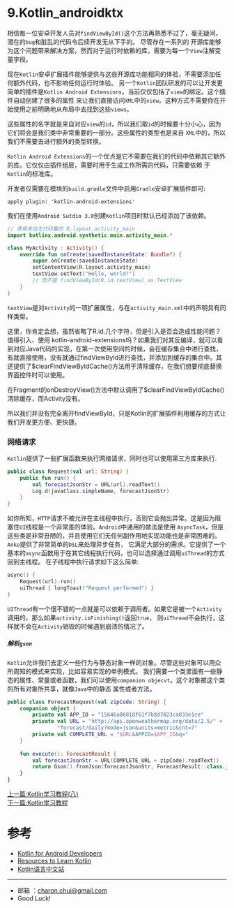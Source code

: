 9.Kotlin_androidktx
===

相信每一位安卓开发人员对`findViewById()`这个方法再熟悉不过了，毫无疑问，潜在的`bug`和脏乱的代码令后续开发无从下手的。 尽管存在一系列的
开源库能够为这个问题带来解决方案，然而对于运行时依赖的库，需要为每一个`View`注解变量字段。

现在`Kotlin`安卓扩展插件能够提供与这些开源库功能相同的体验，不需要添加任何额外代码，也不影响任何运行时体验。
另一个`Kotlin`团队研发的可以让开发更简单的插件是`Kotlin Android Extensions`。当前仅仅包括了`view`的绑定。这个插件自动创建了很多的属性
来让我们直接访问`XML`中的`view`。这种方式不需要你在开始使用之前明确地从布局中去找到这些`views`。

这些属性的名字就是来自对应`view`的`id`，所以我们取`id`的时候要十分小心，因为它们将会是我们类中非常重要的一部分。这些属性的类型也是来自
`XML`中的，所以我们不需要去进行额外的类型转换。

`Kotlin Android Extensions`的一个优点是它不需要在我们的代码中依赖其它额外的库。它仅仅由插件组层，需要时用于生成工作所需的代码，只需要依赖
于`Kotlin`的标准库。

开发者仅需要在模块的`build.gradle`文件中启用`Gradle`安卓扩展插件即可:   

```
apply plugin: 'kotlin-android-extensions'
```

我们在使用`Android Sutdio 3.0`创建`Kotlin`项目时默认已经添加了该依赖。   

```kotlin
// 使用来自主代码集的 R.layout.activity_main
import kotlinx.android.synthetic.main.activity_main.*

class MyActivity : Activity() {
    override fun onCreate(savedInstanceState: Bundle?) {
        super.onCreate(savedInstanceState)
        setContentView(R.layout.activity_main)
        textView.setText("Hello, world!")
        // 而不是 findViewById(R.id.textView) as TextView
    }
}
```
`textView`是对`Activity`的一项扩展属性，与在`activity_main.xml`中的声明具有同样类型。

这里，你肯定会想，虽然省略了R.id.几个字符，但是引入是否会造成性能问题？ 值得引入、使用 kotlin-android-extensions吗？如果我们对其反编译，就可以看到对应Java代码的实现，在第一次使用空间的时候，会在缓存集合中进行查找，有就直接使用，没有就通过findViewById进行查找，并添加到缓存的集合中。其还提供了$clearFindViewByIdCache()方法用于清除缓存，在我们想要彻底替换界面控件时可以使用。

在Fragment的onDestroyView()方法中默认调用了$clearFindViewByIdCache()清除缓存，而Activity没有。

所以我们并没有完全离开findViewById，只是Kotlin的扩展插件利用缓存的方式让我们开发更方便、更快捷。




### 网络请求   


`Kotlin`提供了一些扩展函数来执行网络请求，同时也可以使用第三方库来执行.     
```kotlin
public class Request(val url: String) {
    public fun run() {
        val forecastJsonStr = URL(url).readText()
        Log.d(javaClass.simpleName, forecastJsonStr)
    }
}
```

如你所知，`HTTP`请求不被允许在主线程中执行，否则它会抛出异常。这是因为阻塞住`UI`线程是一个非常差的体验。`Android`中通用的做法是使用
`AsyncTask`，但是这些类是非常丑陋的，并且使用它们无任何副作用地实现功能也是非常困难的。`Anko`提供了非常简单的`DSL`来处理异步任务，
它满足大部分的需求。它提供了一个基本的`async`函数用于在其它线程执行代码，也可以选择通过调用`uiThread`的方式回到主线程。
在子线程中执行请求如下这么简单:  
```kotlin
async() {
    Request(url).run()
    uiThread { longToast("Request performed") }
}
```
`UIThread`有一个很不错的一点就是可以依赖于调用者。如果它是被一个`Activity`调用的，那么如果`activity.isFinishing()`返回`true`，
则`uiThread`不会执行，这样就不会在`Activity`销毁的时候遇到崩溃的情况了。

##### 解析`gson`

`Kotlin`允许我们去定义一些行为与静态对象一样的对象。尽管这些对象可以用众所周知的模式来实现，比如容易实现的单例模式。
我们需要一个类里面有一些静态的属性、常量或者函数，我们可以使用`companion objecvt`。这个对象被这个类的所有对象所共享，就像`Java`中的静态
属性或者方法。
```kotlin
public class ForecastRequest(val zipCode: String) {
    companion object {
        private val APP_ID = "15646a06818f61f7b8d7823ca833e1ce"
        private val URL = "http://api.openweathermap.org/data/2.5/" +
                "forecast/daily?mode=json&units=metric&cnt=7"
        private val COMPLETE_URL = "$URL&APPID=$APP_ID&q="
    }
    
    fun execute(): ForecastResult {
        val forecastJsonStr = URL(COMPLETE_URL + zipCode).readText()
        return Gson().fromJson(forecastJsonStr, ForecastResult::class.java)
    }
}
```




[上一篇:Kotlin学习教程(八)](https://github.com/CharonChui/AndroidNote/blob/master/KotlinCourse/Kotlin%E5%AD%A6%E4%B9%A0%E6%95%99%E7%A8%8B(%E5%85%AB).md)         
[下一篇:Kotlin学习教程](https://github.com/CharonChui/AndroidNote/blob/master/KotlinCourse/Kotlin%E5%AD%A6%E4%B9%A0%E6%95%99%E7%A8%8B(%E5%8D%81).md)



参考
===

- [Kotlin for Android Developers](https://leanpub.com/kotlin-for-android-developers)
- [Resources to Learn Kotlin](https://developer.android.com/kotlin/resources.html)
- [Kotlin语言中文站](https://www.kotlincn.net/docs/reference/coding-conventions.html)


---

- 邮箱 ：charon.chui@gmail.com  
- Good Luck! 

